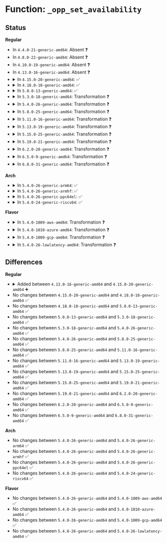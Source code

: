 # Function: <code>_opp_set_availability</code>

## Status
<b>Regular</b>
<ul>
<li>
In <code>4.4.0-21-generic-amd64</code>: Absent ❓
</li>
<li>
In <code>4.8.0-22-generic-amd64</code>: Absent ❓
</li>
<li>
In <code>4.10.0-19-generic-amd64</code>: Absent ❓
</li>
<li>
In <code>4.13.0-16-generic-amd64</code>: Absent ❓
</li>
<li>
<details>
<summary>In <code>4.15.0-20-generic-amd64</code>: ✅</summary>

```c
int _opp_set_availability(struct device * dev, long unsigned int freq, bool availability_req)
```

```json
{
  "name": "_opp_set_availability",
  "collision_type": "Unique Static",
  "inline_type": "No",
  "funcs": [
    {
      "addr": 18446744071587057072,
      "name": "_opp_set_availability",
      "external": false,
      "loc": "drivers/opp/core.c:1697",
      "file": "drivers/opp/core.c",
      "inline": "seen, unknown",
      "caller_inline": [],
      "caller_func": [
        "drivers/opp/core.c:dev_pm_opp_disable",
        "drivers/opp/core.c:dev_pm_opp_enable"
      ]
    }
  ],
  "symbols": [
    {
      "addr": 18446744071587057072,
      "name": "_opp_set_availability",
      "section": ".text",
      "bind": "STB_LOCAL",
      "size": 266
    }
  ]
}
```
</details>
</li>
<li>
<details>
<summary>In <code>4.18.0-10-generic-amd64</code>: ✅</summary>

```c
int _opp_set_availability(struct device * dev, long unsigned int freq, bool availability_req)
```

```json
{
  "name": "_opp_set_availability",
  "collision_type": "Unique Static",
  "inline_type": "No",
  "funcs": [
    {
      "addr": 18446744071587355488,
      "name": "_opp_set_availability",
      "external": false,
      "loc": "drivers/opp/core.c:1588",
      "file": "drivers/opp/core.c",
      "inline": "seen, unknown",
      "caller_inline": [],
      "caller_func": [
        "drivers/opp/core.c:dev_pm_opp_disable",
        "drivers/opp/core.c:dev_pm_opp_enable"
      ]
    }
  ],
  "symbols": [
    {
      "addr": 18446744071587355488,
      "name": "_opp_set_availability",
      "section": ".text",
      "bind": "STB_LOCAL",
      "size": 266
    }
  ]
}
```
</details>
</li>
<li>
<details>
<summary>In <code>5.0.0-13-generic-amd64</code>: ✅</summary>

```c
int _opp_set_availability(struct device * dev, long unsigned int freq, bool availability_req)
```

```json
{
  "name": "_opp_set_availability",
  "collision_type": "Unique Static",
  "inline_type": "No",
  "funcs": [
    {
      "addr": 18446744071587534928,
      "name": "_opp_set_availability",
      "external": false,
      "loc": "drivers/opp/core.c:1882",
      "file": "drivers/opp/core.c",
      "inline": "seen, unknown",
      "caller_inline": [],
      "caller_func": [
        "drivers/opp/core.c:dev_pm_opp_disable",
        "drivers/opp/core.c:dev_pm_opp_enable"
      ]
    }
  ],
  "symbols": [
    {
      "addr": 18446744071587534928,
      "name": "_opp_set_availability",
      "section": ".text",
      "bind": "STB_LOCAL",
      "size": 266
    }
  ]
}
```
</details>
</li>
<li>
<details>
<summary>In <code>5.3.0-18-generic-amd64</code>: Transformation ❓</summary>

```c
int _opp_set_availability(struct device * dev, long unsigned int freq, bool availability_req)
```

```json
{
  "name": "_opp_set_availability",
  "collision_type": "Unique Static",
  "inline_type": "No",
  "funcs": [
    {
      "addr": 0,
      "name": "_opp_set_availability",
      "external": false,
      "loc": "drivers/opp/core.c:1999",
      "file": "drivers/opp/core.c",
      "inline": "seen, unknown",
      "caller_inline": [],
      "caller_func": [
        "drivers/opp/core.c:dev_pm_opp_disable",
        "drivers/opp/core.c:dev_pm_opp_enable"
      ]
    }
  ],
  "symbols": [
    {
      "addr": 18446744071587808864,
      "name": "_opp_set_availability",
      "section": ".text",
      "bind": "STB_LOCAL",
      "size": 220
    },
    {
      "addr": 18446744071587813364,
      "name": "_opp_set_availability.cold",
      "section": ".text",
      "bind": "STB_LOCAL",
      "size": 31
    }
  ]
}
```
</details>
</li>
<li>
<details>
<summary>In <code>5.4.0-26-generic-amd64</code>: Transformation ❓</summary>

```c
int _opp_set_availability(struct device * dev, long unsigned int freq, bool availability_req)
```

```json
{
  "name": "_opp_set_availability",
  "collision_type": "Unique Static",
  "inline_type": "No",
  "funcs": [
    {
      "addr": 0,
      "name": "_opp_set_availability",
      "external": false,
      "loc": "drivers/opp/core.c:2048",
      "file": "drivers/opp/core.c",
      "inline": "seen, unknown",
      "caller_inline": [],
      "caller_func": [
        "drivers/opp/core.c:dev_pm_opp_disable",
        "drivers/opp/core.c:dev_pm_opp_enable"
      ]
    }
  ],
  "symbols": [
    {
      "addr": 18446744071588014032,
      "name": "_opp_set_availability",
      "section": ".text",
      "bind": "STB_LOCAL",
      "size": 220
    },
    {
      "addr": 18446744071588018678,
      "name": "_opp_set_availability.cold",
      "section": ".text",
      "bind": "STB_LOCAL",
      "size": 31
    }
  ]
}
```
</details>
</li>
<li>
<details>
<summary>In <code>5.8.0-25-generic-amd64</code>: Transformation ❓</summary>

```c
int _opp_set_availability(struct device * dev, long unsigned int freq, bool availability_req)
```

```json
{
  "name": "_opp_set_availability",
  "collision_type": "Unique Static",
  "inline_type": "No",
  "funcs": [
    {
      "addr": 0,
      "name": "_opp_set_availability",
      "external": false,
      "loc": "drivers/opp/core.c:2162",
      "file": "drivers/opp/core.c",
      "inline": "seen, unknown",
      "caller_inline": [],
      "caller_func": [
        "drivers/opp/core.c:dev_pm_opp_disable",
        "drivers/opp/core.c:dev_pm_opp_enable"
      ]
    }
  ],
  "symbols": [
    {
      "addr": 18446744071588868736,
      "name": "_opp_set_availability",
      "section": ".text",
      "bind": "STB_LOCAL",
      "size": 523
    },
    {
      "addr": 18446744071588877743,
      "name": "_opp_set_availability.cold",
      "section": ".text",
      "bind": "STB_LOCAL",
      "size": 59
    }
  ]
}
```
</details>
</li>
<li>
<details>
<summary>In <code>5.11.0-16-generic-amd64</code>: Transformation ❓</summary>

```c
int _opp_set_availability(struct device * dev, long unsigned int freq, bool availability_req)
```

```json
{
  "name": "_opp_set_availability",
  "collision_type": "Unique Static",
  "inline_type": "No",
  "funcs": [
    {
      "addr": 0,
      "name": "_opp_set_availability",
      "external": false,
      "loc": "drivers/opp/core.c:2259",
      "file": "drivers/opp/core.c",
      "inline": "seen, unknown",
      "caller_inline": [],
      "caller_func": [
        "drivers/opp/core.c:dev_pm_opp_disable",
        "drivers/opp/core.c:dev_pm_opp_enable"
      ]
    }
  ],
  "symbols": [
    {
      "addr": 18446744071588885120,
      "name": "_opp_set_availability",
      "section": ".text",
      "bind": "STB_LOCAL",
      "size": 523
    },
    {
      "addr": 18446744071591596947,
      "name": "_opp_set_availability.cold",
      "section": ".text",
      "bind": "STB_LOCAL",
      "size": 59
    }
  ]
}
```
</details>
</li>
<li>
<details>
<summary>In <code>5.13.0-19-generic-amd64</code>: Transformation ❓</summary>

```c
int _opp_set_availability(struct device * dev, long unsigned int freq, bool availability_req)
```

```json
{
  "name": "_opp_set_availability",
  "collision_type": "Unique Static",
  "inline_type": "No",
  "funcs": [
    {
      "addr": 0,
      "name": "_opp_set_availability",
      "external": false,
      "loc": "drivers/opp/core.c:2633",
      "file": "drivers/opp/core.c",
      "inline": "seen, unknown",
      "caller_inline": [],
      "caller_func": [
        "drivers/opp/core.c:dev_pm_opp_disable",
        "drivers/opp/core.c:dev_pm_opp_enable"
      ]
    }
  ],
  "symbols": [
    {
      "addr": 18446744071588772704,
      "name": "_opp_set_availability",
      "section": ".text",
      "bind": "STB_LOCAL",
      "size": 519
    },
    {
      "addr": 18446744071591539928,
      "name": "_opp_set_availability.cold",
      "section": ".text",
      "bind": "STB_LOCAL",
      "size": 59
    }
  ]
}
```
</details>
</li>
<li>
<details>
<summary>In <code>5.15.0-25-generic-amd64</code>: Transformation ❓</summary>

```c
int _opp_set_availability(struct device * dev, long unsigned int freq, bool availability_req)
```

```json
{
  "name": "_opp_set_availability",
  "collision_type": "Unique Static",
  "inline_type": "No",
  "funcs": [
    {
      "addr": 0,
      "name": "_opp_set_availability",
      "external": false,
      "loc": "drivers/opp/core.c:2643",
      "file": "drivers/opp/core.c",
      "inline": "seen, unknown",
      "caller_inline": [],
      "caller_func": [
        "drivers/opp/core.c:dev_pm_opp_disable",
        "drivers/opp/core.c:dev_pm_opp_enable"
      ]
    }
  ],
  "symbols": [
    {
      "addr": 18446744071589464672,
      "name": "_opp_set_availability",
      "section": ".text",
      "bind": "STB_LOCAL",
      "size": 535
    },
    {
      "addr": 18446744071592654391,
      "name": "_opp_set_availability.cold",
      "section": ".text",
      "bind": "STB_LOCAL",
      "size": 87
    }
  ]
}
```
</details>
</li>
<li>
<details>
<summary>In <code>5.19.0-21-generic-amd64</code>: Transformation ❓</summary>

```c
int _opp_set_availability(struct device * dev, long unsigned int freq, bool availability_req)
```

```json
{
  "name": "_opp_set_availability",
  "collision_type": "Unique Static",
  "inline_type": "No",
  "funcs": [
    {
      "addr": 0,
      "name": "_opp_set_availability",
      "external": false,
      "loc": "drivers/opp/core.c:2783",
      "file": "drivers/opp/core.c",
      "inline": "seen, unknown",
      "caller_inline": [],
      "caller_func": [
        "drivers/opp/core.c:dev_pm_opp_disable",
        "drivers/opp/core.c:dev_pm_opp_enable"
      ]
    }
  ],
  "symbols": [
    {
      "addr": 18446744071590942400,
      "name": "_opp_set_availability",
      "section": ".text",
      "bind": "STB_LOCAL",
      "size": 518
    },
    {
      "addr": 18446744071594539019,
      "name": "_opp_set_availability.cold",
      "section": ".text",
      "bind": "STB_LOCAL",
      "size": 86
    }
  ]
}
```
</details>
</li>
<li>
<details>
<summary>In <code>6.2.0-20-generic-amd64</code>: Transformation ❓</summary>

```c
int _opp_set_availability(struct device * dev, long unsigned int freq, bool availability_req)
```

```json
{
  "name": "_opp_set_availability",
  "collision_type": "Unique Static",
  "inline_type": "No",
  "funcs": [
    {
      "addr": 0,
      "name": "_opp_set_availability",
      "external": false,
      "loc": "drivers/opp/core.c:2780",
      "file": "drivers/opp/core.c",
      "inline": "seen, unknown",
      "caller_inline": [],
      "caller_func": [
        "drivers/opp/core.c:dev_pm_opp_disable",
        "drivers/opp/core.c:dev_pm_opp_enable"
      ]
    }
  ],
  "symbols": [
    {
      "addr": 18446744071592644384,
      "name": "_opp_set_availability",
      "section": ".text",
      "bind": "STB_LOCAL",
      "size": 603
    },
    {
      "addr": 18446744071596313341,
      "name": "_opp_set_availability.cold",
      "section": ".text",
      "bind": "STB_LOCAL",
      "size": 27
    }
  ]
}
```
</details>
</li>
<li>
<details>
<summary>In <code>6.5.0-9-generic-amd64</code>: Transformation ❓</summary>

```c
int _opp_set_availability(struct device * dev, long unsigned int freq, bool availability_req)
```

```json
{
  "name": "_opp_set_availability",
  "collision_type": "Unique Static",
  "inline_type": "No",
  "funcs": [
    {
      "addr": 0,
      "name": "_opp_set_availability",
      "external": false,
      "loc": "drivers/opp/core.c:2794",
      "file": "drivers/opp/core.c",
      "inline": "seen, unknown",
      "caller_inline": [],
      "caller_func": [
        "drivers/opp/core.c:dev_pm_opp_disable",
        "drivers/opp/core.c:dev_pm_opp_enable"
      ]
    }
  ],
  "symbols": [
    {
      "addr": 18446744071593074880,
      "name": "_opp_set_availability",
      "section": ".text",
      "bind": "STB_LOCAL",
      "size": 603
    },
    {
      "addr": 18446744071596842195,
      "name": "_opp_set_availability.cold",
      "section": ".text",
      "bind": "STB_LOCAL",
      "size": 27
    }
  ]
}
```
</details>
</li>
<li>
<details>
<summary>In <code>6.8.0-31-generic-amd64</code>: Transformation ❓</summary>

```c
int _opp_set_availability(struct device * dev, long unsigned int freq, bool availability_req)
```

```json
{
  "name": "_opp_set_availability",
  "collision_type": "Unique Static",
  "inline_type": "No",
  "funcs": [
    {
      "addr": 0,
      "name": "_opp_set_availability",
      "external": false,
      "loc": "drivers/opp/core.c:2878",
      "file": "drivers/opp/core.c",
      "inline": "seen, unknown",
      "caller_inline": [],
      "caller_func": [
        "drivers/opp/core.c:dev_pm_opp_disable",
        "drivers/opp/core.c:dev_pm_opp_enable"
      ]
    }
  ],
  "symbols": [
    {
      "addr": 18446744071593826800,
      "name": "_opp_set_availability",
      "section": ".text",
      "bind": "STB_LOCAL",
      "size": 603
    },
    {
      "addr": 18446744071597767196,
      "name": "_opp_set_availability.cold",
      "section": ".text",
      "bind": "STB_LOCAL",
      "size": 27
    }
  ]
}
```
</details>
</li>
</ul>
<b>Arch</b>
<ul>
<li>
<details>
<summary>In <code>5.4.0-26-generic-arm64</code>: ✅</summary>

```c
int _opp_set_availability(struct device * dev, long unsigned int freq, bool availability_req)
```

```json
{
  "name": "_opp_set_availability",
  "collision_type": "Unique Static",
  "inline_type": "No",
  "funcs": [
    {
      "addr": 18446603336501270648,
      "name": "_opp_set_availability",
      "external": false,
      "loc": "drivers/opp/core.c:2048",
      "file": "drivers/opp/core.c",
      "inline": "seen, unknown",
      "caller_inline": [],
      "caller_func": [
        "drivers/opp/core.c:dev_pm_opp_disable",
        "drivers/opp/core.c:dev_pm_opp_enable"
      ]
    }
  ],
  "symbols": [
    {
      "addr": 18446603336501270648,
      "name": "_opp_set_availability",
      "section": ".text",
      "bind": "STB_LOCAL",
      "size": 300
    }
  ]
}
```
</details>
</li>
<li>
<details>
<summary>In <code>5.4.0-26-generic-armhf</code>: ✅</summary>

```c
int _opp_set_availability(struct device * dev, long unsigned int freq, bool availability_req)
```

```json
{
  "name": "_opp_set_availability",
  "collision_type": "Unique Static",
  "inline_type": "No",
  "funcs": [
    {
      "addr": 3233760696,
      "name": "_opp_set_availability",
      "external": false,
      "loc": "drivers/opp/core.c:2048",
      "file": "drivers/opp/core.c",
      "inline": "seen, unknown",
      "caller_inline": [],
      "caller_func": [
        "drivers/opp/core.c:dev_pm_opp_disable",
        "drivers/opp/core.c:dev_pm_opp_enable"
      ]
    }
  ],
  "symbols": [
    {
      "addr": 3233760696,
      "name": "_opp_set_availability",
      "section": ".text",
      "bind": "STB_LOCAL",
      "size": 256
    }
  ]
}
```
</details>
</li>
<li>
<details>
<summary>In <code>5.4.0-26-generic-ppc64el</code>: ✅</summary>

```c
int _opp_set_availability(struct device * dev, long unsigned int freq, bool availability_req)
```

```json
{
  "name": "_opp_set_availability",
  "collision_type": "Unique Static",
  "inline_type": "No",
  "funcs": [
    {
      "addr": 13835058055294792384,
      "name": "_opp_set_availability",
      "external": false,
      "loc": "drivers/opp/core.c:2048",
      "file": "drivers/opp/core.c",
      "inline": "seen, unknown",
      "caller_inline": [],
      "caller_func": [
        "drivers/opp/core.c:dev_pm_opp_disable",
        "drivers/opp/core.c:dev_pm_opp_enable"
      ]
    }
  ],
  "symbols": [
    {
      "addr": 13835058055294792384,
      "name": "_opp_set_availability",
      "section": ".text",
      "bind": "STB_LOCAL",
      "size": 392
    }
  ]
}
```
</details>
</li>
<li>
<details>
<summary>In <code>5.4.0-24-generic-riscv64</code>: ✅</summary>

```c
int _opp_set_availability(struct device * dev, long unsigned int freq, bool availability_req)
```

```json
{
  "name": "_opp_set_availability",
  "collision_type": "Unique Static",
  "inline_type": "No",
  "funcs": [
    {
      "addr": 18446743936277946776,
      "name": "_opp_set_availability",
      "external": false,
      "loc": "drivers/opp/core.c:2048",
      "file": "drivers/opp/core.c",
      "inline": "seen, unknown",
      "caller_inline": [],
      "caller_func": [
        "drivers/opp/core.c:dev_pm_opp_disable",
        "drivers/opp/core.c:dev_pm_opp_enable"
      ]
    }
  ],
  "symbols": [
    {
      "addr": 18446743936277946776,
      "name": "_opp_set_availability",
      "section": ".text",
      "bind": "STB_LOCAL",
      "size": 260
    }
  ]
}
```
</details>
</li>
</ul>
<b>Flavor</b>
<ul>
<li>
<details>
<summary>In <code>5.4.0-1009-aws-amd64</code>: Transformation ❓</summary>

```c
int _opp_set_availability(struct device * dev, long unsigned int freq, bool availability_req)
```

```json
{
  "name": "_opp_set_availability",
  "collision_type": "Unique Static",
  "inline_type": "No",
  "funcs": [
    {
      "addr": 0,
      "name": "_opp_set_availability",
      "external": false,
      "loc": "drivers/opp/core.c:2048",
      "file": "drivers/opp/core.c",
      "inline": "seen, unknown",
      "caller_inline": [],
      "caller_func": [
        "drivers/opp/core.c:dev_pm_opp_disable",
        "drivers/opp/core.c:dev_pm_opp_enable"
      ]
    }
  ],
  "symbols": [
    {
      "addr": 18446744071587639024,
      "name": "_opp_set_availability",
      "section": ".text",
      "bind": "STB_LOCAL",
      "size": 220
    },
    {
      "addr": 18446744071587643670,
      "name": "_opp_set_availability.cold",
      "section": ".text",
      "bind": "STB_LOCAL",
      "size": 31
    }
  ]
}
```
</details>
</li>
<li>
<details>
<summary>In <code>5.4.0-1010-azure-amd64</code>: Transformation ❓</summary>

```c
int _opp_set_availability(struct device * dev, long unsigned int freq, bool availability_req)
```

```json
{
  "name": "_opp_set_availability",
  "collision_type": "Unique Static",
  "inline_type": "No",
  "funcs": [
    {
      "addr": 0,
      "name": "_opp_set_availability",
      "external": false,
      "loc": "drivers/opp/core.c:2048",
      "file": "drivers/opp/core.c",
      "inline": "seen, unknown",
      "caller_inline": [],
      "caller_func": [
        "drivers/opp/core.c:dev_pm_opp_disable",
        "drivers/opp/core.c:dev_pm_opp_enable"
      ]
    }
  ],
  "symbols": [
    {
      "addr": 18446744071587412896,
      "name": "_opp_set_availability",
      "section": ".text",
      "bind": "STB_LOCAL",
      "size": 220
    },
    {
      "addr": 18446744071587417542,
      "name": "_opp_set_availability.cold",
      "section": ".text",
      "bind": "STB_LOCAL",
      "size": 31
    }
  ]
}
```
</details>
</li>
<li>
<details>
<summary>In <code>5.4.0-1009-gcp-amd64</code>: Transformation ❓</summary>

```c
int _opp_set_availability(struct device * dev, long unsigned int freq, bool availability_req)
```

```json
{
  "name": "_opp_set_availability",
  "collision_type": "Unique Static",
  "inline_type": "No",
  "funcs": [
    {
      "addr": 0,
      "name": "_opp_set_availability",
      "external": false,
      "loc": "drivers/opp/core.c:2048",
      "file": "drivers/opp/core.c",
      "inline": "seen, unknown",
      "caller_inline": [],
      "caller_func": [
        "drivers/opp/core.c:dev_pm_opp_disable",
        "drivers/opp/core.c:dev_pm_opp_enable"
      ]
    }
  ],
  "symbols": [
    {
      "addr": 18446744071587970176,
      "name": "_opp_set_availability",
      "section": ".text",
      "bind": "STB_LOCAL",
      "size": 220
    },
    {
      "addr": 18446744071587974822,
      "name": "_opp_set_availability.cold",
      "section": ".text",
      "bind": "STB_LOCAL",
      "size": 31
    }
  ]
}
```
</details>
</li>
<li>
<details>
<summary>In <code>5.4.0-26-lowlatency-amd64</code>: Transformation ❓</summary>

```c
int _opp_set_availability(struct device * dev, long unsigned int freq, bool availability_req)
```

```json
{
  "name": "_opp_set_availability",
  "collision_type": "Unique Static",
  "inline_type": "No",
  "funcs": [
    {
      "addr": 0,
      "name": "_opp_set_availability",
      "external": false,
      "loc": "drivers/opp/core.c:2048",
      "file": "drivers/opp/core.c",
      "inline": "seen, unknown",
      "caller_inline": [],
      "caller_func": [
        "drivers/opp/core.c:dev_pm_opp_disable",
        "drivers/opp/core.c:dev_pm_opp_enable"
      ]
    }
  ],
  "symbols": [
    {
      "addr": 18446744071588085552,
      "name": "_opp_set_availability",
      "section": ".text",
      "bind": "STB_LOCAL",
      "size": 220
    },
    {
      "addr": 18446744071588090198,
      "name": "_opp_set_availability.cold",
      "section": ".text",
      "bind": "STB_LOCAL",
      "size": 31
    }
  ]
}
```
</details>
</li>
</ul>

## Differences
<b>Regular</b>
<ul>
<li>
<details>
<summary>Added between <code>4.13.0-16-generic-amd64</code> and <code>4.15.0-20-generic-amd64</code> ➕</summary>

```c
int _opp_set_availability(struct device * dev, long unsigned int freq, bool availability_req)
```
</details>
</li>
<li>
No changes between <code>4.15.0-20-generic-amd64</code> and <code>4.18.0-10-generic-amd64</code> ✅
</li>
<li>
No changes between <code>4.18.0-10-generic-amd64</code> and <code>5.0.0-13-generic-amd64</code> ✅
</li>
<li>
No changes between <code>5.0.0-13-generic-amd64</code> and <code>5.3.0-18-generic-amd64</code> ✅
</li>
<li>
No changes between <code>5.3.0-18-generic-amd64</code> and <code>5.4.0-26-generic-amd64</code> ✅
</li>
<li>
No changes between <code>5.4.0-26-generic-amd64</code> and <code>5.8.0-25-generic-amd64</code> ✅
</li>
<li>
No changes between <code>5.8.0-25-generic-amd64</code> and <code>5.11.0-16-generic-amd64</code> ✅
</li>
<li>
No changes between <code>5.11.0-16-generic-amd64</code> and <code>5.13.0-19-generic-amd64</code> ✅
</li>
<li>
No changes between <code>5.13.0-19-generic-amd64</code> and <code>5.15.0-25-generic-amd64</code> ✅
</li>
<li>
No changes between <code>5.15.0-25-generic-amd64</code> and <code>5.19.0-21-generic-amd64</code> ✅
</li>
<li>
No changes between <code>5.19.0-21-generic-amd64</code> and <code>6.2.0-20-generic-amd64</code> ✅
</li>
<li>
No changes between <code>6.2.0-20-generic-amd64</code> and <code>6.5.0-9-generic-amd64</code> ✅
</li>
<li>
No changes between <code>6.5.0-9-generic-amd64</code> and <code>6.8.0-31-generic-amd64</code> ✅
</li>
</ul>
<b>Arch</b>
<ul>
<li>
No changes between <code>5.4.0-26-generic-amd64</code> and <code>5.4.0-26-generic-arm64</code> ✅
</li>
<li>
No changes between <code>5.4.0-26-generic-amd64</code> and <code>5.4.0-26-generic-armhf</code> ✅
</li>
<li>
No changes between <code>5.4.0-26-generic-amd64</code> and <code>5.4.0-26-generic-ppc64el</code> ✅
</li>
<li>
No changes between <code>5.4.0-26-generic-amd64</code> and <code>5.4.0-24-generic-riscv64</code> ✅
</li>
</ul>
<b>Flavor</b>
<ul>
<li>
No changes between <code>5.4.0-26-generic-amd64</code> and <code>5.4.0-1009-aws-amd64</code> ✅
</li>
<li>
No changes between <code>5.4.0-26-generic-amd64</code> and <code>5.4.0-1010-azure-amd64</code> ✅
</li>
<li>
No changes between <code>5.4.0-26-generic-amd64</code> and <code>5.4.0-1009-gcp-amd64</code> ✅
</li>
<li>
No changes between <code>5.4.0-26-generic-amd64</code> and <code>5.4.0-26-lowlatency-amd64</code> ✅
</li>
</ul>
